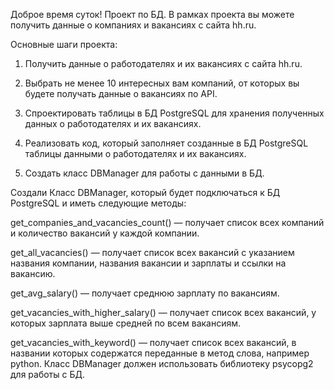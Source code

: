 Доброе время суток! Проект по БД.
В рамках проекта вы можете получить данные о компаниях и вакансиях с сайта hh.ru.

Основные шаги проекта:

1) Получить данные о работодателях и их вакансиях с сайта hh.ru.  


2) Выбрать не менее 10 интересных вам компаний, от которых вы будете получать данные о вакансиях по API.


3) Спроектировать таблицы в БД PostgreSQL для хранения полученных данных о работодателях и их вакансиях. 


4) Реализовать код, который заполняет созданные в БД PostgreSQL таблицы данными о работодателях и их вакансиях.


5) Создать класс 
DBManager
 для работы с данными в БД.


Создали Класс DBManager, который будет подключаться к БД PostgreSQL и иметь следующие методы:

 
get_companies_and_vacancies_count()
 — получает список всех компаний и количество вакансий у каждой компании.
 
get_all_vacancies()
 — получает список всех вакансий с указанием названия компании, названия вакансии и зарплаты и ссылки на вакансию.
 
get_avg_salary()
 — получает среднюю зарплату по вакансиям.
 
get_vacancies_with_higher_salary()
 — получает список всех вакансий, у которых зарплата выше средней по всем вакансиям.
 
get_vacancies_with_keyword()
 — получает список всех вакансий, в названии которых содержатся переданные в метод слова, например python.
Класс 
DBManager
 должен использовать библиотеку 
psycopg2
 для работы с БД.
